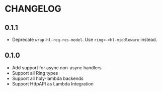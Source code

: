# CHANGELOG

## 0.1.1
- Deprecate `wrap-hl-req-res-model`. Use `ring<->hl-middleware` instead.

## 0.1.0
- Add support for async non-async handlers
- Support all Ring types
- Support all holy-lambda backends
- Support HttpAPI as Lambda Integration

